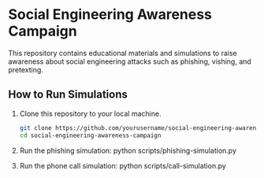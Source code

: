 # Social Engineering Awareness Campaign

This repository contains educational materials and simulations to raise awareness about social engineering attacks such as phishing, vishing, and pretexting.

## How to Run Simulations

1. Clone this repository to your local machine.
   
   ```bash
   git clone https://github.com/yourusername/social-engineering-awareness-campaign.git
   cd social-engineering-awareness-campaign

2. Run the phishing simulation:
   python scripts/phishing-simulation.py

3. Run the phone call simulation:
   python scripts/call-simulation.py